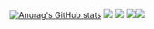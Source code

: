[![Anurag's GitHub stats](https://github-readme-stats.vercel.app/api?username=chgv&show_icons=true&theme=dracula)](https://github.com/anuraghazra/github-readme-stats)
![](http://github-profile-summary-cards.vercel.app/api/cards/profile-details?username=chgv&theme=moonlight)
![](http://github-profile-summary-cards.vercel.app/api/cards/productive-time?username=chgv&theme=zenburn&utcOffset=8)
![](http://github-profile-summary-cards.vercel.app/api/cards/repos-per-language?username=chgv&theme=moonlight)![](http://github-profile-summary-cards.vercel.app/api/cards/most-commit-language?username=vn7n24fzkq&theme=moonlight)
